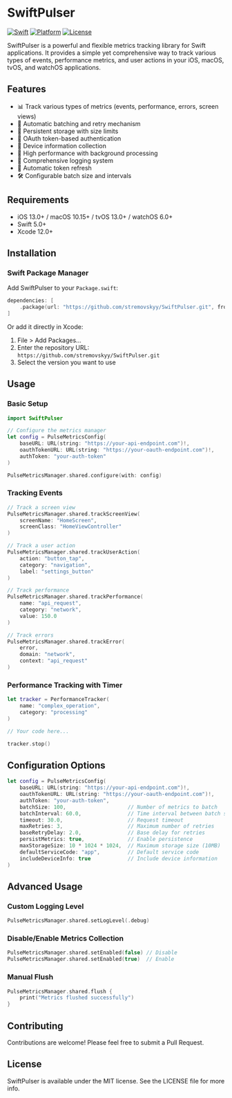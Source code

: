 # SwiftPulser

[![Swift](https://img.shields.io/badge/Swift-5.0-orange.svg)](https://swift.org)
[![Platform](https://img.shields.io/badge/Platform-iOS%20%7C%20macOS%20%7C%20tvOS%20%7C%20watchOS-lightgrey.svg)](https://developer.apple.com)
[![License](https://img.shields.io/badge/License-MIT-blue.svg)](LICENSE)

SwiftPulser is a powerful and flexible metrics tracking library for Swift applications. It provides a simple yet comprehensive way to track various types of events, performance metrics, and user actions in your iOS, macOS, tvOS, and watchOS applications.

## Features

- 📊 Track various types of metrics (events, performance, errors, screen views)
- 🔄 Automatic batching and retry mechanism
- 💾 Persistent storage with size limits
- 🔐 OAuth token-based authentication
- 📱 Device information collection
- 🚀 High performance with background processing
- 📝 Comprehensive logging system
- 🔄 Automatic token refresh
- 🛠️ Configurable batch size and intervals

## Requirements

- iOS 13.0+ / macOS 10.15+ / tvOS 13.0+ / watchOS 6.0+
- Swift 5.0+
- Xcode 12.0+

## Installation

### Swift Package Manager

Add SwiftPulser to your `Package.swift`:

```swift
dependencies: [
    .package(url: "https://github.com/stremovskyy/SwiftPulser.git", from: "1.0.0")
]
```

Or add it directly in Xcode:
1. File > Add Packages...
2. Enter the repository URL: `https://github.com/stremovskyy/SwiftPulser.git`
3. Select the version you want to use

## Usage

### Basic Setup

```swift
import SwiftPulser

// Configure the metrics manager
let config = PulseMetricsConfig(
    baseURL: URL(string: "https://your-api-endpoint.com")!,
    oauthTokenURL: URL(string: "https://your-oauth-endpoint.com")!,
    authToken: "your-auth-token"
)

PulseMetricsManager.shared.configure(with: config)
```

### Tracking Events

```swift
// Track a screen view
PulseMetricsManager.shared.trackScreenView(
    screenName: "HomeScreen",
    screenClass: "HomeViewController"
)

// Track a user action
PulseMetricsManager.shared.trackUserAction(
    action: "button_tap",
    category: "navigation",
    label: "settings_button"
)

// Track performance
PulseMetricsManager.shared.trackPerformance(
    name: "api_request",
    category: "network",
    value: 150.0
)

// Track errors
PulseMetricsManager.shared.trackError(
    error,
    domain: "network",
    context: "api_request"
)
```

### Performance Tracking with Timer

```swift
let tracker = PerformanceTracker(
    name: "complex_operation",
    category: "processing"
)

// Your code here...

tracker.stop()
```

## Configuration Options

```swift
let config = PulseMetricsConfig(
    baseURL: URL(string: "https://your-api-endpoint.com")!,
    oauthTokenURL: URL(string: "https://your-oauth-endpoint.com")!,
    authToken: "your-auth-token",
    batchSize: 100,                    // Number of metrics to batch
    batchInterval: 60.0,               // Time interval between batch sends
    timeout: 30.0,                     // Request timeout
    maxRetries: 3,                     // Maximum number of retries
    baseRetryDelay: 2.0,               // Base delay for retries
    persistMetrics: true,              // Enable persistence
    maxStorageSize: 10 * 1024 * 1024,  // Maximum storage size (10MB)
    defaultServiceCode: "app",         // Default service code
    includeDeviceInfo: true            // Include device information
)
```

## Advanced Usage

### Custom Logging Level

```swift
PulseMetricsManager.shared.setLogLevel(.debug)
```

### Disable/Enable Metrics Collection

```swift
PulseMetricsManager.shared.setEnabled(false) // Disable
PulseMetricsManager.shared.setEnabled(true)  // Enable
```

### Manual Flush

```swift
PulseMetricsManager.shared.flush {
    print("Metrics flushed successfully")
}
```

## Contributing

Contributions are welcome! Please feel free to submit a Pull Request.

## License

SwiftPulser is available under the MIT license. See the LICENSE file for more info. 
